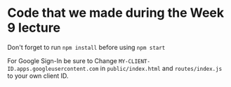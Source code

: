 # Code that we made during the Week 9 lecture

Don't forget to run `npm install` before using `npm start`

For Google Sign-In be sure to Change `MY-CLIENT-ID.apps.googleusercontent.com` in `public/index.html` and `routes/index.js` to your own client ID.